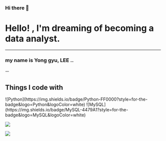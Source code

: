 ### Hi there 👋

<!--
**g-gyu09/g-gyu09** is a ✨ _special_ ✨ repository because its `README.md` (this file) appears on your GitHub profile.

Here are some ideas to get you started:

- 🔭 I’m currently working on ...
- 🌱 I’m currently learning ...
- 👯 I’m looking to collaborate on ...
- 🤔 I’m looking for help with ...
- 💬 Ask me about ...
- 📫 How to reach me: ...
- 😄 Pronouns: ...
- ⚡ Fun fact: ...
-->
<h1> Hello! ,  I'm dreaming of becoming a data analyst. </h1>
<hr>
<h3> my name is Yong gyu, LEE ..</h3>ㅡ
<p></p>
<p></p>
<h2> Things I code with </h2>
![Python](https://img.shields.io/badge/Python-FF0000?style=for-the-badge&logo=Python&logoColor=white)
![MySQL](https://img.shields.io/badge/MySQL-4479A1?style=for-the-badge&logo=MySQL&logoColor=white)
<p>
  <img src="https://img.shields.io/badge/MySQL-4479A1?style=flat-square&logo=MySQL&logoColor=white"/>
</p>


<img src="https://img.shields.io/badge/mysql-4479A1?style=for-the-badge&logo=mysql&logoColor=white">
